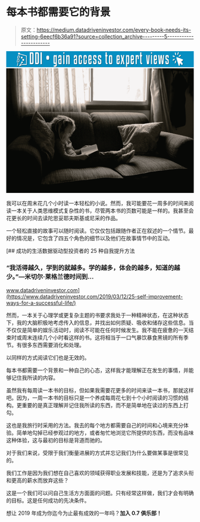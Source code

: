 # 每本书都需要它的背景

> 原文：<https://medium.datadriveninvestor.com/every-book-needs-its-setting-6eecf6b36a91?source=collection_archive---------5----------------------->

[![](img/62e3723b747351ee40330bdb7c437fc0.png)](http://www.track.datadriveninvestor.com/1B9E)![](img/dff14b637c05de1e682babc141548718.png)

我可以在周末花几个小时读一本轻松的小说。然而，我可能要花一周多的时间来阅读一本关于人类思维模式复杂性的书，尽管两本书的页数可能是一样的。我甚至会花更长的时间去读陀思妥耶夫斯基或尼采的作品。

一个轻松直接的故事可以随时阅读。它仅仅包括跟随作者正在叙述的一个情节。最好的情况是，它包含了四五个角色的细节以及他们在故事情节中的互动。

[](https://www.datadriveninvestor.com/2019/03/12/25-self-improvement-ways-for-a-successful-life/) [## 成功的生活数据驱动型投资者的 25 种自我提升方法

### “我活得越久，学到的就越多。学的越多，体会的越多，知道的越少。”―米切尔·莱格兰德时间到…

www.datadriveninvestor.com](https://www.datadriveninvestor.com/2019/03/12/25-self-improvement-ways-for-a-successful-life/) 

然而，一本关于心理学或更复杂主题的书要求我处于一种精神状态，在这种状态下，我的大脑积极地考虑传入的信息，并找出如何质疑、吸收和储存这些信息。当不仅仅是简单的娱乐活动时，阅读不可能在任何时候发生。我不能在疲惫的一天结束时或周末连续几个小时看这样的书。这将相当于一口气暴饮暴食黑镜的所有季节。有很多东西需要消化和处理。

以同样的方式阅读它们也是无效的。

每本书都需要一个背景和一种自己的心态，这样我才能理解正在发生的事情，并能够记住我所读的内容。

虽然我有每周读一本书的目标，但如果我需要花更多的时间来读一本书，那就这样吧。因为，一周一本书的目标只是一个养成每周花七到十个小时阅读的习惯的结构。更重要的是真正理解并记住我所读的东西，而不是简单地在读过的东西上打勾。

这也是我旅行时采用的方法。我去的每个地方都需要自己的时间和心境来充分体验。简单地勾掉已经参观过的地方，或者匆忙地浏览它所提供的东西，而没有品味这种体验，这与最初的目标是背道而驰的。

对于我们来说，受限于我们衡量进展的方式并忘记我们为什么要做某事是很常见的。

我们工作是因为我们想在自己喜欢的领域获得职业发展和技能，还是为了追求头衔和更高的薪水而放弃这些？

这是一个我们可以问自己生活方方面面的问题。只有经常这样做，我们才会有明确的目标。这是任何成功的先决条件。

想让 2019 年成为你迄今为止最有成效的一年吗？**加入 0.7 俱乐部！**